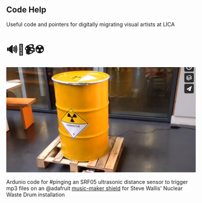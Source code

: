## Code Help

Useful code and pointers for digitally migrating visual artists at LICA

<h1>🔊🔌📹☢️</h1>

<img src="images/WasteDrumInstall.png" width="600">


Ardunio code for #pinging an SRF05 ultrasonic distance sensor to trigger mp3 files on an @adafruit [music-maker shield](https://www.adafruit.com/product/1788) for Steve Wallis' Nuclear Waste Drum installation



